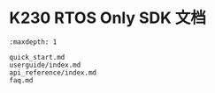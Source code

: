 # K230 RTOS Only SDK 文档

```{toctree}
:maxdepth: 1

quick_start.md
userguide/index.md
api_reference/index.md
faq.md
```
